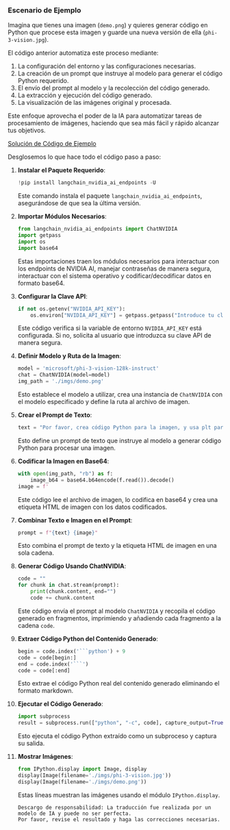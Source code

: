 ### Escenario de Ejemplo

Imagina que tienes una imagen (`demo.png`) y quieres generar código en Python que procese esta imagen y guarde una nueva versión de ella (`phi-3-vision.jpg`). 

El código anterior automatiza este proceso mediante:

1. La configuración del entorno y las configuraciones necesarias.
2. La creación de un prompt que instruye al modelo para generar el código Python requerido.
3. El envío del prompt al modelo y la recolección del código generado.
4. La extracción y ejecución del código generado.
5. La visualización de las imágenes original y procesada.

Este enfoque aprovecha el poder de la IA para automatizar tareas de procesamiento de imágenes, haciendo que sea más fácil y rápido alcanzar tus objetivos.

[Solución de Código de Ejemplo](../../../../code/06.E2E/E2E_Nvidia_NIM_Phi3_Vision.ipynb)

Desglosemos lo que hace todo el código paso a paso:

1. **Instalar el Paquete Requerido**:
    ```python
    !pip install langchain_nvidia_ai_endpoints -U
    ```
    Este comando instala el paquete `langchain_nvidia_ai_endpoints`, asegurándose de que sea la última versión.

2. **Importar Módulos Necesarios**:
    ```python
    from langchain_nvidia_ai_endpoints import ChatNVIDIA
    import getpass
    import os
    import base64
    ```
    Estas importaciones traen los módulos necesarios para interactuar con los endpoints de NVIDIA AI, manejar contraseñas de manera segura, interactuar con el sistema operativo y codificar/decodificar datos en formato base64.

3. **Configurar la Clave API**:
    ```python
    if not os.getenv("NVIDIA_API_KEY"):
        os.environ["NVIDIA_API_KEY"] = getpass.getpass("Introduce tu clave API de NVIDIA: ")
    ```
    Este código verifica si la variable de entorno `NVIDIA_API_KEY` está configurada. Si no, solicita al usuario que introduzca su clave API de manera segura.

4. **Definir Modelo y Ruta de la Imagen**:
    ```python
    model = 'microsoft/phi-3-vision-128k-instruct'
    chat = ChatNVIDIA(model=model)
    img_path = './imgs/demo.png'
    ```
    Esto establece el modelo a utilizar, crea una instancia de `ChatNVIDIA` con el modelo especificado y define la ruta al archivo de imagen.

5. **Crear el Prompt de Texto**:
    ```python
    text = "Por favor, crea código Python para la imagen, y usa plt para guardar la nueva imagen en imgs/ y nombrarla phi-3-vision.jpg."
    ```
    Esto define un prompt de texto que instruye al modelo a generar código Python para procesar una imagen.

6. **Codificar la Imagen en Base64**:
    ```python
    with open(img_path, "rb") as f:
        image_b64 = base64.b64encode(f.read()).decode()
    image = f'
    ```
    Este código lee el archivo de imagen, lo codifica en base64 y crea una etiqueta HTML de imagen con los datos codificados.

7. **Combinar Texto e Imagen en el Prompt**:
    ```python
    prompt = f"{text} {image}"
    ```
    Esto combina el prompt de texto y la etiqueta HTML de imagen en una sola cadena.

8. **Generar Código Usando ChatNVIDIA**:
    ```python
    code = ""
    for chunk in chat.stream(prompt):
        print(chunk.content, end="")
        code += chunk.content
    ```
    Este código envía el prompt al modelo `ChatNVIDIA` y recopila el código generado en fragmentos, imprimiendo y añadiendo cada fragmento a la cadena `code`.

9. **Extraer Código Python del Contenido Generado**:
    ```python
    begin = code.index('```python') + 9
    code = code[begin:]
    end = code.index('```')
    code = code[:end]
    ```
    Esto extrae el código Python real del contenido generado eliminando el formato markdown.

10. **Ejecutar el Código Generado**:
    ```python
    import subprocess
    result = subprocess.run(["python", "-c", code], capture_output=True)
    ```
    Esto ejecuta el código Python extraído como un subproceso y captura su salida.

11. **Mostrar Imágenes**:
    ```python
    from IPython.display import Image, display
    display(Image(filename='./imgs/phi-3-vision.jpg'))
    display(Image(filename='./imgs/demo.png'))
    ```
    Estas líneas muestran las imágenes usando el módulo `IPython.display`.

        Descargo de responsabilidad: La traducción fue realizada por un modelo de IA y puede no ser perfecta.
        Por favor, revise el resultado y haga las correcciones necesarias.